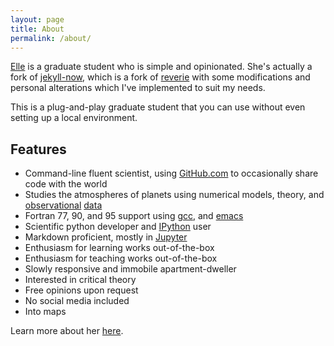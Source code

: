 ```yaml
---
layout: page
title: About
permalink: /about/
---
```


[Elle](https://ellequelle.github.io) is a graduate student who is simple and opinionated. She's actually a fork of [jekyll-now](https://github.com/barryclark/jekyll-now), which is a fork of [reverie](https://github.com/amitmerchant1990/reverie) with some modifications and personal alterations which I've implemented to suit my needs.

This is a plug-and-play graduate student that you can use without even setting up a local environment.

## Features

- Command-line fluent scientist, using [GitHub.com](https://github.com/ellequelle) to occasionally share code with the world
- Studies the atmospheres of planets using numerical models, theory, and [observational](https://solarsystem.nasa.gov/missions/mars-reconnaissance-orbiter/in-depth/) [data](https://solarsystem.nasa.gov/missions/cassini/overview/)
- Fortran 77, 90, and 95 support using [gcc](https://gcc.gnu.org), and [emacs](https://www.gnu.org/software/emacs/)
- Scientific python developer and [IPython](https://ipython.org) user
- Markdown proficient, mostly in [Jupyter](https://jupyter.org)
- Enthusiasm for learning works out-of-the-box
- Enthusiasm for teaching works out-of-the-box
- Slowly responsive and immobile apartment-dweller
- Interested in critical theory
- Free opinions upon request
- No social media included
- Into maps

Learn more about her [here](https://ellequelle.github.io).

